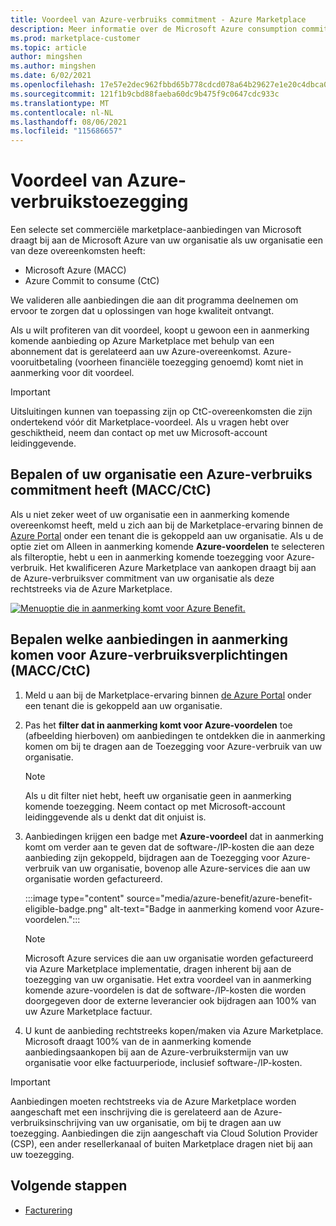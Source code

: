 ```yaml
---
title: Voordeel van Azure-verbruiks commitment - Azure Marketplace
description: Meer informatie over de Microsoft Azure consumption commitment (MACC), hoe u kunt bepalen of uw organisatie aanbiedingen kan vinden in Azure Portal die in aanmerking komen voor Azure-voordelen.
ms.prod: marketplace-customer
ms.topic: article
author: mingshen
ms.author: mingshen
ms.date: 6/02/2021
ms.openlocfilehash: 17e57e2dec962fbbd65b778cdcd078a64b29627e1e20c4dbca0b4c1a26ec2808
ms.sourcegitcommit: 121f1b9cbd88faeba60dc9b475f9c0647cdc933c
ms.translationtype: MT
ms.contentlocale: nl-NL
ms.lasthandoff: 08/06/2021
ms.locfileid: "115686657"
---
```

# <a name="azure-consumption-commitment-benefit"></a>Voordeel van Azure-verbruikstoezegging

Een selecte set commerciële marketplace-aanbiedingen van Microsoft draagt bij aan de Microsoft Azure van uw organisatie als uw organisatie een van deze overeenkomsten heeft:

- Microsoft Azure (MACC)
- Azure Commit to consume (CtC)

We valideren alle aanbiedingen die aan dit programma deelnemen om ervoor te zorgen dat u oplossingen van hoge kwaliteit ontvangt.

Als u wilt profiteren van dit voordeel, koopt u gewoon een in aanmerking komende aanbieding op Azure Marketplace met behulp van een abonnement dat is gerelateerd aan uw Azure-overeenkomst. Azure-vooruitbetaling (voorheen financiële toezegging genoemd) komt niet in aanmerking voor dit voordeel.

> [!IMPORTANT]
> Uitsluitingen kunnen van toepassing zijn op CtC-overeenkomsten die zijn ondertekend vóór dit Marketplace-voordeel. Als u vragen hebt over geschiktheid, neem dan contact op met uw Microsoft-account leidinggevende.

## <a name="determine-if-your-organization-has-an-azure-consumption-commitment-maccctc"></a>Bepalen of uw organisatie een Azure-verbruiks commitment heeft (MACC/CtC)

Als u niet zeker weet of uw organisatie een in aanmerking komende overeenkomst heeft, meld u zich aan bij de Marketplace-ervaring binnen de [Azure Portal](https://ms.portal.azure.com/#blade/Microsoft_Azure_Marketplace/MarketplaceOffersBlade/selectedMenuItemId/home) onder een tenant die is gekoppeld aan uw organisatie. Als u de optie ziet om Alleen in aanmerking komende **Azure-voordelen** te selecteren als filteroptie, hebt u een in aanmerking komende toezegging voor Azure-verbruik. Het kwalificeren Azure Marketplace van aankopen draagt bij aan de Azure-verbruiksver commitment van uw organisatie als deze rechtstreeks via de Azure Marketplace.

[![Menuoptie die in aanmerking komt voor Azure Benefit.](media/azure-benefit/azure-benefit-eligible.png)](media/azure-benefit/azure-benefit-eligible.png#lightbox)

## <a name="determine-which-offers-are-eligible-for-azure-consumption-commitments-maccctc"></a>Bepalen welke aanbiedingen in aanmerking komen voor Azure-verbruiksverplichtingen (MACC/CtC)

1. Meld u aan bij de Marketplace-ervaring binnen [de Azure Portal](https://ms.portal.azure.com/#blade/Microsoft_Azure_Marketplace/MarketplaceOffersBlade/selectedMenuItemId/home) onder een tenant die is gekoppeld aan uw organisatie.
2. Pas het **filter dat in aanmerking komt voor Azure-voordelen** toe (afbeelding hierboven) om aanbiedingen te ontdekken die in aanmerking komen om bij te dragen aan de Toezegging voor Azure-verbruik van uw organisatie.

   > [!NOTE]
   > Als u dit filter niet hebt, heeft uw organisatie geen in aanmerking komende toezegging. Neem contact op met Microsoft-account leidinggevende als u denkt dat dit onjuist is.
 
3. Aanbiedingen krijgen een badge met **Azure-voordeel** dat in aanmerking komt om verder aan te geven dat de software-/IP-kosten die aan deze aanbieding zijn gekoppeld, bijdragen aan de Toezegging voor Azure-verbruik van uw organisatie, bovenop alle Azure-services die aan uw organisatie worden gefactureerd.

    :::image type="content" source="media/azure-benefit/azure-benefit-eligible-badge.png" alt-text="Badge in aanmerking komend voor Azure-voordelen.":::

   > [!NOTE]
   > Microsoft Azure services die aan uw organisatie worden gefactureerd via Azure Marketplace implementatie, dragen inherent bij aan de toezegging van uw organisatie. Het extra voordeel van in aanmerking komende azure-voordelen is dat de software-/IP-kosten die worden doorgegeven door de externe leverancier ook bijdragen aan 100% van uw Azure Marketplace factuur.

4. U kunt de aanbieding rechtstreeks kopen/maken via Azure Marketplace. Microsoft draagt 100% van de in aanmerking komende aanbiedingsaankopen bij aan de Azure-verbruikstermijn van uw organisatie voor elke factuurperiode, inclusief software-/IP-kosten.

> [!IMPORTANT]
> Aanbiedingen moeten rechtstreeks via de Azure Marketplace worden aangeschaft met een inschrijving die is gerelateerd aan de Azure-verbruiksinschrijving van uw organisatie, om bij te dragen aan uw toezegging. Aanbiedingen die zijn aangeschaft via Cloud Solution Provider (CSP), een ander resellerkanaal of buiten Marketplace dragen niet bij aan uw toezegging.

## <a name="next-steps"></a>Volgende stappen

- [Facturering](billing-invoicing.md)
